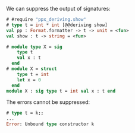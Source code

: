 We can suppress the output of signatures:

<!-- $MDX require-package=ppx_deriving.show -->
```ocaml
# #require "ppx_deriving.show"
# type t = int * int [@@deriving show]
val pp : Format.formatter -> t -> unit = <fun>
val show : t -> string = <fun>
```

```ocaml
# module type X = sig
    type t
    val x : t
  end
# module X = struct
    type t = int
    let x = 0
  end
module X : sig type t = int val x : t end
```

The errors cannot be suppressed:

```ocaml
# type t = k;;
...
Error: Unbound type constructor k
```
